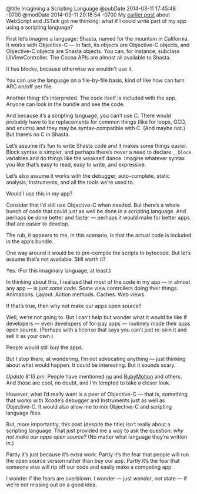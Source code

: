 @title Imagining a Scripting Language
@pubDate 2014-03-11 17:45:48 -0700
@modDate 2014-03-11 20:18:54 -0700
My [earlier post](/2014/03/11/strange_dialect) about WebScript and JSTalk got me thinking: what if I could write part of my app using a scripting language?

First let’s imagine a language: Shasta, named for the mountain in California. It works with Objective-C — in fact, its objects are Objective-C objects, and Objective-C objects are Shasta objects. You can, for instance, subclass UIViewController. The Cocoa APIs are almost all available to Shasta.

It has blocks, because otherwise we wouldn't use it.

You can use the language on a file-by-file basis, kind of like how can turn ARC on/off per file.

Another thing: it’s interpreted. The code itself is included with the app. Anyone can look in the bundle and see the code.

And because it’s a scripting language, you can’t use C. There would probably have to be replacements for common things (like for loops, GCD, and enums) and they may be syntax-compatible with C. (And maybe not.) But there’s no C in Shasta.

Let’s assume it’s fun to write Shasta code and it makes some things easier. Block syntax is simpler, and perhaps there’s never a need to declare `__block` variables and do things like the weakself dance. Imagine whatever syntax you like that’s easy to read, easy to write, and expressive. 

Let’s also assume it works with the debugger, auto-complete, static analysis, Instruments, and all the tools we’re used to.

Would I use this in my app?

Consider that I’d still use Objective-C when needed. But there’s a whole bunch of code that could just as well be done in a scripting language. And perhaps be done better and faster — perhaps it would make for better apps that are easier to develop.

The rub, it appears to me, in this scenario, is that the actual code is included in the app’s bundle.

One way around it would be to pre-compile the scripts to bytecode. But let’s assume that’s not available. Still worth it?

Yes. (For this imaginary language, at least.)

In thinking about this, I realized that most of the code in my app — in almost any app — is *just some code*. Some view controllers doing their things. Animations. Layout. Action methods. Caches. Web views.

If that’s true, then why not make our apps open source?

Well, we’re not going to. But I can’t help but wonder what it would be like if developers — even developers of for-pay apps — routinely made their apps open source. (Perhaps with a license that says you can’t just re-skin it and sell it as your own.)

People would still buy the apps.

But I stop there, at wondering. I’m not advocating anything — just thinking about what would happen. It could be interesting. But it sounds scary.

<i>Update 8:15 pm</i>: People have mentioned [nu](http://programming.nu/) and [RubyMotion](http://www.rubymotion.com/) and others. And those are cool, no doubt, and I’m tempted to take a closer look.

However, what I’d really want is a peer of Objective-C — that is, something that works with Xcode’s debugger and Instruments just as well as Objective-C. It would also allow me to mix Objective-C and scripting language files.

But, more importantly, this post (despite the title) isn’t really about a scripting language. That just provided me a way to ask the question: <em>why not make our apps open source?</em> (No matter what language they’re written in.)

Partly it’s just because it’s extra work. Partly it’s the fear that people will run the open source version rather than buy our app. Partly it’s the fear that someone else will rip off our code and easily make a competing app.

I wonder if the fears are overblown. I wonder — just *wonder*, not state — if we’re not missing out on a good idea.
